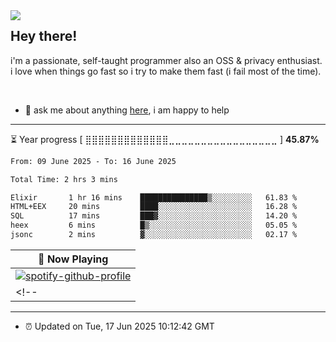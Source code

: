 <img align="left" src="assets/birb.png">

## Hey there!

i'm a passionate, self-taught programmer also an OSS & privacy enthusiast. i love when things go fast so i try to make them fast (i fail most of the time). 

</br>

- 💬 ask me about anything [here](https://github.com/aunsigned/aunsigned/issues), i am happy to help

---

⏳ Year progress [ ⣿⣿⣿⣿⣿⣿⣿⣿⣿⣿⣿⣿⣿⣀⣀⣀⣀⣀⣀⣀⣀⣀⣀⣀⣀⣀⣀⣀⣀⣀ ] **45.87%**

<!--START_SECTION:waka-->

```txt
From: 09 June 2025 - To: 16 June 2025

Total Time: 2 hrs 3 mins

Elixir       1 hr 16 mins    ███████████████▒░░░░░░░░░   61.83 %
HTML+EEX     20 mins         ████░░░░░░░░░░░░░░░░░░░░░   16.28 %
SQL          17 mins         ███▓░░░░░░░░░░░░░░░░░░░░░   14.20 %
heex         6 mins          █▒░░░░░░░░░░░░░░░░░░░░░░░   05.05 %
jsonc        2 mins          ▓░░░░░░░░░░░░░░░░░░░░░░░░   02.17 %
```

<!--END_SECTION:waka-->

| 🎵 Now Playing                                                                                                                 |
| ------------------------------------------------------------------------------------------------------------------------------ |
| [![spotify-github-profile](https://spotify-github-profile.kittinanx.com/api/view?uid=px8z5sqldmqsdd0khq0q8ecd7&cover_image=true&theme=novatorem&show_offline=false&background_color=121212&interchange=false&bar_color=53b14f&bar_color_cover=true)](https://spotify-github-profile.kittinanx.com/api/view?uid=px8z5sqldmqsdd0khq0q8ecd7&redirect=true)
<!-- | <a href="https://status.nmoo.dev/now-playing?open"><img src="https://status.nmoo.dev/now-playing" width="540" height="64"></a> | -->

---

- ⏰ Updated on Tue, 17 Jun 2025 10:12:42 GMT
